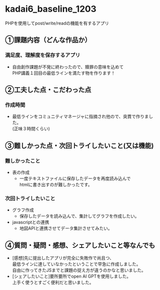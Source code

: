 # kadai6_baseline_1203
PHPを使用してpost/write/readの機能を有するアプリ

## ①課題内容（どんな作品か）
### 満足度、理解度を保存するアプリ
- 自由創作課題が不発に終わったので、贖罪の意味を込めて  
  PHP講義１回目の最低ラインを満たす物を作ります！

## ②工夫した点・こだわった点
### 作成時間
- 最低ラインをコミュニティマネージャに指摘され他ので、突貫で作りました。  
  (正味３時間くらい)

## ③難しかった点・次回トライしたいこと(又は機能)
### 難しかったこと
- 表の作成
  - 一度テキストファイルに保存したデータを再度読み込んで  
    htmlに書き出すのが難しかったです。

### 次回トライしたいこと
- グラフ作成
  - 保存したデータを読み込んで、集計してグラフを作成したい。
- javascriptとの連携
  - 地図APIと連携させてデータ集計させてみたい。

  
## ④質問・疑問・感想、シェアしたいこと等なんでも
- [感想]先に提出したアプリが完全に失敗作で尚且つ、  
  最低ラインに達していなかったということで早急に作成しました。  
  自由に作ってきたJSまでと課題の捉え方が違うのかなと思いました。
- [シェアしたいこと]要所要所でopen AI GPTを使用しました。  
  上手く使うとすごく便利だと思いました。